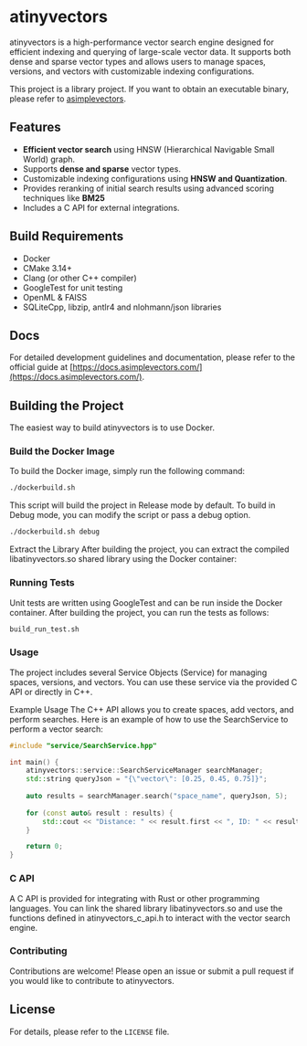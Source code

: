 # atinyvectors

atinyvectors is a high-performance vector search engine designed for efficient indexing and querying of large-scale vector data. It supports both dense and sparse vector types and allows users to manage spaces, versions, and vectors with customizable indexing configurations.

This project is a library project. If you want to obtain an executable binary, please refer to [asimplevectors](https://github.com/billionvectors/asimplevectors).

## Features

- **Efficient vector search** using HNSW (Hierarchical Navigable Small World) graph.
- Supports **dense and sparse** vector types.
- Customizable indexing configurations using **HNSW and Quantization**.
- Provides reranking of initial search results using advanced scoring techniques like **BM25**
- Includes a C API for external integrations.

## Build Requirements

- Docker
- CMake 3.14+
- Clang (or other C++ compiler)
- GoogleTest for unit testing
- OpenML & FAISS
- SQLiteCpp, libzip, antlr4 and nlohmann/json libraries

## Docs

For detailed development guidelines and documentation, please refer to the official guide at [https://docs.asimplevectors.com/](https://docs.asimplevectors.com/).

## Building the Project

The easiest way to build atinyvectors is to use Docker.

### Build the Docker Image

To build the Docker image, simply run the following command:

```bash
./dockerbuild.sh
```
This script will build the project in Release mode by default. To build in Debug mode, you can modify the script or pass a debug option.

```bash
./dockerbuild.sh debug
```
Extract the Library
After building the project, you can extract the compiled libatinyvectors.so shared library using the Docker container:

### Running Tests
Unit tests are written using GoogleTest and can be run inside the Docker container. After building the project, you can run the tests as follows:

```bash
build_run_test.sh
```

### Usage
The project includes several Service Objects (Service) for managing spaces, versions, and vectors. You can use these service via the provided C API or directly in C++.

Example Usage
The C++ API allows you to create spaces, add vectors, and perform searches. Here is an example of how to use the SearchService to perform a vector search:

```cpp
#include "service/SearchService.hpp"

int main() {
    atinyvectors::service::SearchServiceManager searchManager;
    std::string queryJson = "{\"vector\": [0.25, 0.45, 0.75]}";
    
    auto results = searchManager.search("space_name", queryJson, 5);
    
    for (const auto& result : results) {
        std::cout << "Distance: " << result.first << ", ID: " << result.second << std::endl;
    }

    return 0;
}
```

### C API
A C API is provided for integrating with Rust or other programming languages. You can link the shared library libatinyvectors.so and use the functions defined in atinyvectors_c_api.h to interact with the vector search engine.

### Contributing
Contributions are welcome! Please open an issue or submit a pull request if you would like to contribute to atinyvectors.

## License
For details, please refer to the `LICENSE` file.
